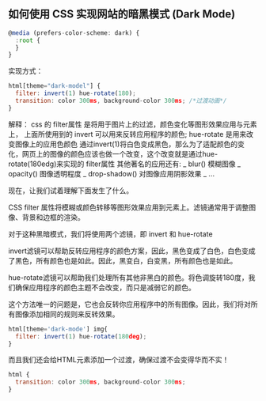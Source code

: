 

## 如何使用 CSS 实现网站的暗黑模式 (Dark Mode)


```javascript
@media (prefers-color-scheme: dark) {
  :root {
  }
}
```

实现方式：
```javascript
html[theme="dark-model"] {
  filter: invert(1) hue-rotate(180);
  transition: color 300ms, background-color 300ms; /*过渡动画*/
}
```

解释： css 的 filter属性 是将用于图片上的过滤，颜色变化等图形效果应用与元素上， 上面所使用到的 invert 可以用来反转应用程序的颜色; hue-rotate 是用来改变图像上的应用色颜色 通过invert(1)将白色变成黑色，那么为了适配颜色的变化，网页上的图像的颜色应该也做一个改变，这个改变就是通过hue-rotate(180edg)来实现的 filter属性 其他著名的应用还有: _ blur() 模糊图像 _ opacity() 图像透明程度 _ drop-shadow() 对图像应用阴影效果 _ ...



现在，让我们试着理解下面发生了什么。

CSS filter 属性将模糊或颜色转移等图形效果应用到元素上。滤镜通常用于调整图像、背景和边框的渲染。

对于这种黑暗模式，我们将使用两个滤镜，即 invert 和 hue-rotate

invert滤镜可以帮助反转应用程序的颜色方案，因此，黑色变成了白色，白色变成了黑色，所有颜色也是如此。因此，黑变白，白变黑，所有颜色也是如此。

hue-rotate滤镜可以帮助我们处理所有其他非黑白的颜色。将色调旋转180度，我们确保应用程序的颜色主题不会改变，而只是减弱它的颜色。


这个方法唯一的问题是，它也会反转你应用程序中的所有图像。因此，我们将对所有图像添加相同的规则来反转效果。


```javascript
html[theme='dark-mode'] img{
  filter: invert(1) hue-rotate(180deg);
}
```

而且我们还会给HTML元素添加一个过渡，确保过渡不会变得华而不实！

```javascript
html {
  transition: color 300ms, background-color 300ms;
}
```

